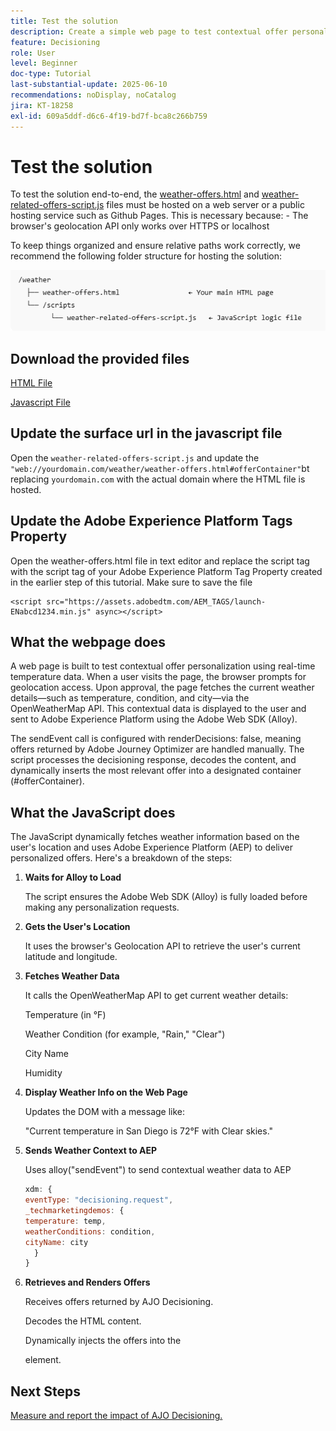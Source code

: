 ```yaml
---
title: Test the solution
description: Create a simple web page to test contextual offer personalization using real-time temperature data.
feature: Decisioning
role: User
level: Beginner
doc-type: Tutorial
last-substantial-update: 2025-06-10
recommendations: noDisplay, noCatalog
jira: KT-18258
exl-id: 609a5ddf-d6c6-4f19-bd7f-bca8c266b759
---
```

# Test the solution

To test the solution end-to-end, the [weather-offers.html](assets/weather-offers.html)  and [weather-related-offers-script.js](assets/weather-related-offers-script.js) files must be hosted on a web server or a public hosting service such as Github Pages. This is necessary because:
    -  The browser's geolocation API only works over HTTPS or localhost

To keep things organized and ensure relative paths work correctly, we recommend the following folder structure for hosting the solution:

![folder-structure](assets/folder-structure.png)

## Download the provided files

[HTML File](assets/weather-offers.html)

[Javascript File](assets/weather-related-offers-script.js)


## Update the surface url in the javascript file

Open the `weather-related-offers-script.js` and update the  ` "web://yourdomain.com/weather/weather-offers.html#offerContainer"`bt replacing `yourdomain.com` with the actual domain where the HTML file is hosted.

## Update the Adobe Experience Platform Tags Property

Open the weather-offers.html file in text editor and replace the script tag with the script tag of your Adobe Experience Platform Tag Property created in the earlier step of this tutorial. Make sure to save the file

```
<script src="https://assets.adobedtm.com/AEM_TAGS/launch-ENabcd1234.min.js" async></script>
```



## What the webpage does

A web page is built to test contextual offer personalization using real-time temperature data. When a user visits the page, the browser prompts for geolocation access. Upon approval, the page fetches the current weather details—such as temperature, condition, and city—via the OpenWeatherMap API. This contextual data is displayed to the user and sent to Adobe Experience Platform using the Adobe Web SDK (Alloy).

The sendEvent call is configured with renderDecisions: false, meaning offers returned by Adobe Journey Optimizer are handled manually. The script processes the decisioning response, decodes the content, and dynamically inserts the most relevant offer into a designated container (#offerContainer). 

## What the JavaScript does

The JavaScript dynamically fetches weather information based on the user's location and uses Adobe Experience Platform (AEP) to deliver personalized offers. Here's a breakdown of the steps:

1.  **Waits for Alloy to Load**

    The script ensures the Adobe Web SDK (Alloy) is fully loaded before making any personalization requests.

2.  **Gets the User's Location**

    It uses the browser's Geolocation API to retrieve the user's current latitude and longitude.

3.  **Fetches Weather Data**

    It calls the OpenWeatherMap API to get current weather details:

    Temperature (in °F)

    Weather Condition (for example, "Rain," "Clear")

    City Name

    Humidity

4.  **Display Weather Info on the Web Page**

    Updates the DOM with a message like:

    "Current temperature in San Diego is 72°F with Clear skies."

5.  **Sends Weather Context to AEP**

    Uses alloy("sendEvent") to send contextual weather data to AEP

    ```javascript
    xdm: {
    eventType: "decisioning.request",
    _techmarketingdemos: {
    temperature: temp,
    weatherConditions: condition,
    cityName: city
      }
    }

    ```

6. **Retrieves and Renders Offers**

    Receives offers returned by AJO Decisioning.

    Decodes the HTML content.

    Dynamically injects the offers into the <div id="offerContainer"> element.

## Next Steps

[Measure and report the impact of AJO Decisioning.](https://experienceleague.adobe.com/en/docs/journey-optimizer-learn/reporting-on-ajo-od/introduction)

